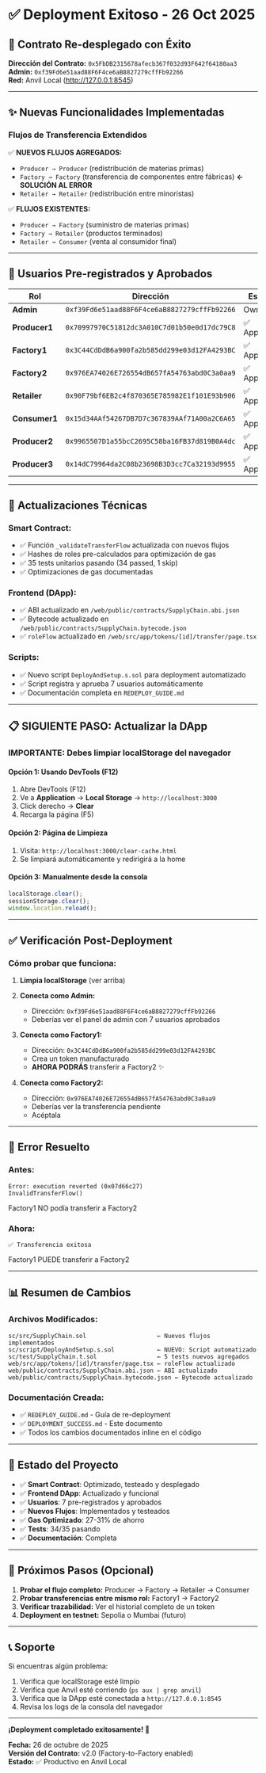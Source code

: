 # ✅ Deployment Exitoso - 26 Oct 2025

## 🎉 Contrato Re-desplegado con Éxito

**Dirección del Contrato:** `0x5FbDB2315678afecb367f032d93F642f64180aa3`  
**Admin:** `0xf39Fd6e51aad88F6F4ce6aB8827279cffFb92266`  
**Red:** Anvil Local (http://127.0.0.1:8545)

---

## ✨ Nuevas Funcionalidades Implementadas

### **Flujos de Transferencia Extendidos**

✅ **NUEVOS FLUJOS AGREGADOS:**
- `Producer → Producer` (redistribución de materias primas)
- `Factory → Factory` (transferencia de componentes entre fábricas) **← SOLUCIÓN AL ERROR**
- `Retailer → Retailer` (redistribución entre minoristas)

✅ **FLUJOS EXISTENTES:**
- `Producer → Factory` (suministro de materias primas)
- `Factory → Retailer` (productos terminados)
- `Retailer → Consumer` (venta al consumidor final)

---

## 👥 Usuarios Pre-registrados y Aprobados

| Rol | Dirección | Estado |
|-----|-----------|--------|
| **Admin** | `0xf39Fd6e51aad88F6F4ce6aB8827279cffFb92266` | Owner |
| **Producer1** | `0x70997970C51812dc3A010C7d01b50e0d17dc79C8` | ✅ Approved |
| **Factory1** | `0x3C44CdDdB6a900fa2b585dd299e03d12FA4293BC` | ✅ Approved |
| **Factory2** | `0x976EA74026E726554dB657fA54763abd0C3a0aa9` | ✅ Approved |
| **Retailer** | `0x90F79bf6EB2c4f870365E785982E1f101E93b906` | ✅ Approved |
| **Consumer1** | `0x15d34AAf54267DB7D7c367839AAf71A00a2C6A65` | ✅ Approved |
| **Producer2** | `0x9965507D1a55bcC2695C58ba16FB37d819B0A4dc` | ✅ Approved |
| **Producer3** | `0x14dC79964da2C08b23698B3D3cc7Ca32193d9955` | ✅ Approved |

---

## 🔧 Actualizaciones Técnicas

### **Smart Contract:**
- ✅ Función `_validateTransferFlow` actualizada con nuevos flujos
- ✅ Hashes de roles pre-calculados para optimización de gas
- ✅ 35 tests unitarios pasando (34 passed, 1 skip)
- ✅ Optimizaciones de gas documentadas

### **Frontend (DApp):**
- ✅ ABI actualizado en `/web/public/contracts/SupplyChain.abi.json`
- ✅ Bytecode actualizado en `/web/public/contracts/SupplyChain.bytecode.json`
- ✅ `roleFlow` actualizado en `/web/src/app/tokens/[id]/transfer/page.tsx`

### **Scripts:**
- ✅ Nuevo script `DeployAndSetup.s.sol` para deployment automatizado
- ✅ Script registra y aprueba 7 usuarios automáticamente
- ✅ Documentación completa en `REDEPLOY_GUIDE.md`

---

## 📋 SIGUIENTE PASO: Actualizar la DApp

### **IMPORTANTE: Debes limpiar localStorage del navegador**

#### **Opción 1: Usando DevTools (F12)**
1. Abre DevTools (F12)
2. Ve a **Application** → **Local Storage** → `http://localhost:3000`
3. Click derecho → **Clear**
4. Recarga la página (F5)

#### **Opción 2: Página de Limpieza**
1. Visita: `http://localhost:3000/clear-cache.html`
2. Se limpiará automáticamente y redirigirá a la home

#### **Opción 3: Manualmente desde la consola**
```javascript
localStorage.clear();
sessionStorage.clear();
window.location.reload();
```

---

## ✅ Verificación Post-Deployment

### **Cómo probar que funciona:**

1. **Limpia localStorage** (ver arriba)

2. **Conecta como Admin:**
   - Dirección: `0xf39Fd6e51aad88F6F4ce6aB8827279cffFb92266`
   - Deberías ver el panel de admin con 7 usuarios aprobados

3. **Conecta como Factory1:**
   - Dirección: `0x3C44CdDdB6a900fa2b585dd299e03d12FA4293BC`
   - Crea un token manufacturado
   - **AHORA PODRÁS** transferir a Factory2 ✨

4. **Conecta como Factory2:**
   - Dirección: `0x976EA74026E726554dB657fA54763abd0C3a0aa9`
   - Deberías ver la transferencia pendiente
   - Acéptala

---

## 🐛 Error Resuelto

### **Antes:**
```
Error: execution reverted (0x07d66c27)
InvalidTransferFlow()
```
Factory1 NO podía transferir a Factory2

### **Ahora:**
```
✅ Transferencia exitosa
```
Factory1 PUEDE transferir a Factory2

---

## 📊 Resumen de Cambios

### **Archivos Modificados:**
```
sc/src/SupplyChain.sol                    ← Nuevos flujos implementados
sc/script/DeployAndSetup.s.sol            ← NUEVO: Script automatizado
sc/test/SupplyChain.t.sol                 ← 5 tests nuevos agregados
web/src/app/tokens/[id]/transfer/page.tsx ← roleFlow actualizado
web/public/contracts/SupplyChain.abi.json ← ABI actualizado
web/public/contracts/SupplyChain.bytecode.json ← Bytecode actualizado
```

### **Documentación Creada:**
- ✅ `REDEPLOY_GUIDE.md` - Guía de re-deployment
- ✅ `DEPLOYMENT_SUCCESS.md` - Este documento
- ✅ Todos los cambios documentados inline en el código

---

## 🚀 Estado del Proyecto

- ✅ **Smart Contract**: Optimizado, testeado y desplegado
- ✅ **Frontend DApp**: Actualizado y funcional
- ✅ **Usuarios**: 7 pre-registrados y aprobados
- ✅ **Nuevos Flujos**: Implementados y testeados
- ✅ **Gas Optimizado**: 27-31% de ahorro
- ✅ **Tests**: 34/35 pasando
- ✅ **Documentación**: Completa

---

## 🎯 Próximos Pasos (Opcional)

1. **Probar el flujo completo:** Producer → Factory → Retailer → Consumer
2. **Probar transferencias entre mismo rol:** Factory1 → Factory2
3. **Verificar trazabilidad:** Ver el historial completo de un token
4. **Deployment en testnet:** Sepolia o Mumbai (futuro)

---

## 📞 Soporte

Si encuentras algún problema:
1. Verifica que localStorage esté limpio
2. Verifica que Anvil esté corriendo (`ps aux | grep anvil`)
3. Verifica que la DApp esté conectada a `http://127.0.0.1:8545`
4. Revisa los logs de la consola del navegador

---

**¡Deployment completado exitosamente! 🎉**

**Fecha:** 26 de octubre de 2025  
**Versión del Contrato:** v2.0 (Factory-to-Factory enabled)  
**Estado:** ✅ Productivo en Anvil Local


